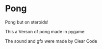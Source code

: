 # Pong
Pong but on steroids!

This a Verson of pong made in pygame 

The sound and gfx were made by Clear Code 
